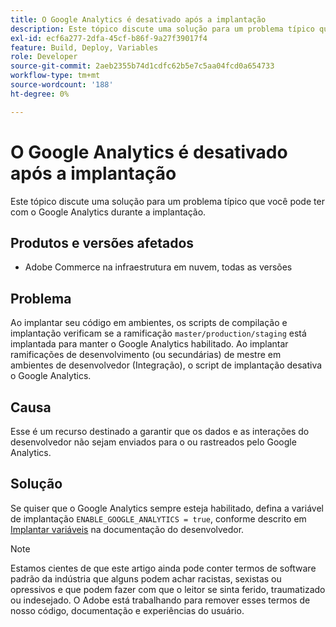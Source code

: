 ```yaml
---
title: O Google Analytics é desativado após a implantação
description: Este tópico discute uma solução para um problema típico que você pode ter com o Google Analytics durante a implantação.
exl-id: ecf6a277-2dfa-45cf-b86f-9a27f39017f4
feature: Build, Deploy, Variables
role: Developer
source-git-commit: 2aeb2355b74d1cdfc62b5e7c5aa04fcd0a654733
workflow-type: tm+mt
source-wordcount: '188'
ht-degree: 0%

---
```


# O Google Analytics é desativado após a implantação

Este tópico discute uma solução para um problema típico que você pode ter com o Google Analytics durante a implantação.

## Produtos e versões afetados

* Adobe Commerce na infraestrutura em nuvem, todas as versões

## Problema

Ao implantar seu código em ambientes, os scripts de compilação e implantação verificam se a ramificação `master/production/staging` está implantada para manter o Google Analytics habilitado. Ao implantar ramificações de desenvolvimento (ou secundárias) de mestre em ambientes de desenvolvedor (Integração), o script de implantação desativa o Google Analytics.

## Causa

Esse é um recurso destinado a garantir que os dados e as interações do desenvolvedor não sejam enviados para o ou rastreados pelo Google Analytics.

## Solução

Se quiser que o Google Analytics sempre esteja habilitado, defina a variável de implantação `ENABLE_GOOGLE_ANALYTICS = true`, conforme descrito em [Implantar variáveis](https://experienceleague.adobe.com/pt-br/docs/commerce-cloud-service/user-guide/configure/env/stage/variables-deploy#enable_google_analytics) na documentação do desenvolvedor.

>[!NOTE]
>
>Estamos cientes de que este artigo ainda pode conter termos de software padrão da indústria que alguns podem achar racistas, sexistas ou opressivos e que podem fazer com que o leitor se sinta ferido, traumatizado ou indesejado. O Adobe está trabalhando para remover esses termos de nosso código, documentação e experiências do usuário.
